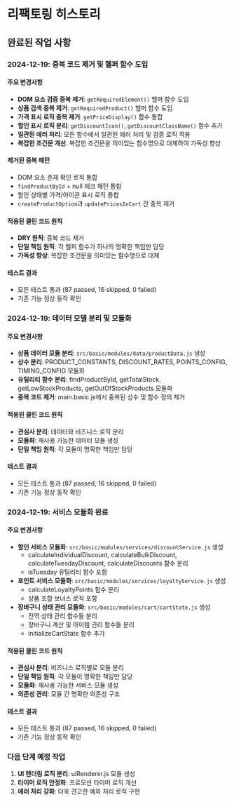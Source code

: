 # 리팩토링 히스토리

## 완료된 작업 사항

### 2024-12-19: 중복 코드 제거 및 헬퍼 함수 도입

#### 주요 변경사항

- **DOM 요소 검증 중복 제거**: `getRequiredElement()` 헬퍼 함수 도입
- **상품 검색 중복 제거**: `getRequiredProduct()` 헬퍼 함수 도입
- **가격 표시 로직 중복 제거**: `getPriceDisplay()` 함수 통합
- **할인 표시 로직 분리**: `getDiscountIcon()`, `getDiscountClassName()` 함수 추가
- **일관된 에러 처리**: 모든 함수에서 일관된 에러 처리 및 검증 로직 적용
- **복잡한 조건문 개선**: 복잡한 조건문을 의미있는 함수명으로 대체하여 가독성 향상

#### 제거된 중복 패턴

- DOM 요소 존재 확인 로직 통합
- `findProductById` + null 체크 패턴 통합
- 할인 상태별 가격/아이콘 표시 로직 통합
- `createProductOption`과 `updatePricesInCart` 간 중복 제거

#### 적용된 클린 코드 원칙

- **DRY 원칙**: 중복 코드 제거
- **단일 책임 원칙**: 각 헬퍼 함수가 하나의 명확한 책임만 담당
- **가독성 향상**: 복잡한 조건문을 의미있는 함수명으로 대체

#### 테스트 결과

- 모든 테스트 통과 (87 passed, 16 skipped, 0 failed)
- 기존 기능 정상 동작 확인

### 2024-12-19: 데이터 모델 분리 및 모듈화

#### 주요 변경사항

- **상품 데이터 모듈 분리**: `src/basic/modules/data/productData.js` 생성
- **상수 분리**: PRODUCT_CONSTANTS, DISCOUNT_RATES, POINTS_CONFIG, TIMING_CONFIG 모듈화
- **유틸리티 함수 분리**: findProductById, getTotalStock, getLowStockProducts, getOutOfStockProducts 모듈화
- **중복 코드 제거**: main.basic.js에서 중복된 상수 및 함수 정의 제거

#### 적용된 클린 코드 원칙

- **관심사 분리**: 데이터와 비즈니스 로직 분리
- **모듈화**: 재사용 가능한 데이터 모듈 생성
- **단일 책임 원칙**: 각 모듈이 명확한 책임만 담당

#### 테스트 결과

- 모든 테스트 통과 (87 passed, 16 skipped, 0 failed)
- 기존 기능 정상 동작 확인

### 2024-12-19: 서비스 모듈화 완료

#### 주요 변경사항

- **할인 서비스 모듈화**: `src/basic/modules/services/discountService.js` 생성
  - calculateIndividualDiscount, calculateBulkDiscount, calculateTuesdayDiscount, calculateDiscounts 함수 분리
  - isTuesday 유틸리티 함수 포함
- **포인트 서비스 모듈화**: `src/basic/modules/services/loyaltyService.js` 생성
  - calculateLoyaltyPoints 함수 분리
  - 상품 조합 보너스 로직 포함
- **장바구니 상태 관리 모듈화**: `src/basic/modules/cart/cartState.js` 생성
  - 전역 상태 관리 함수들 분리
  - 장바구니 계산 및 아이템 관리 함수들 분리
  - initializeCartState 함수 추가

#### 적용된 클린 코드 원칙

- **관심사 분리**: 비즈니스 로직별로 모듈 분리
- **단일 책임 원칙**: 각 모듈이 명확한 책임만 담당
- **모듈화**: 재사용 가능한 서비스 모듈 생성
- **의존성 관리**: 모듈 간 명확한 의존성 구조

#### 테스트 결과

- 모든 테스트 통과 (87 passed, 16 skipped, 0 failed)
- 기존 기능 정상 동작 확인

### 다음 단계 예정 작업

1. **UI 렌더링 로직 분리**: uiRenderer.js 모듈 생성
2. **타이머 로직 안정화**: 프로모션 타이머 로직 개선
3. **에러 처리 강화**: 더욱 견고한 예외 처리 로직 구현
